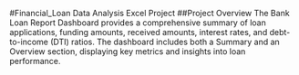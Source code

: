 #Financial_Loan Data Analysis Excel Project
##Project Overview
The Bank Loan Report Dashboard provides a comprehensive summary of loan applications, funding amounts, received amounts, interest rates, and debt-to-income (DTI) ratios. The dashboard includes both a Summary and an Overview section, displaying key metrics and insights into loan performance.
